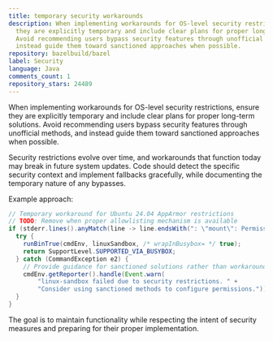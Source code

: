 ```yaml
---
title: temporary security workarounds
description: When implementing workarounds for OS-level security restrictions, ensure
  they are explicitly temporary and include clear plans for proper long-term solutions.
  Avoid recommending users bypass security features through unofficial methods, and
  instead guide them toward sanctioned approaches when possible.
repository: bazelbuild/bazel
label: Security
language: Java
comments_count: 1
repository_stars: 24489
---
```


When implementing workarounds for OS-level security restrictions, ensure they are explicitly temporary and include clear plans for proper long-term solutions. Avoid recommending users bypass security features through unofficial methods, and instead guide them toward sanctioned approaches when possible.

Security restrictions evolve over time, and workarounds that function today may break in future system updates. Code should detect the specific security context and implement fallbacks gracefully, while documenting the temporary nature of any bypasses.

Example approach:
```java
// Temporary workaround for Ubuntu 24.04 AppArmor restrictions
// TODO: Remove when proper allowlisting mechanism is available
if (stderr.lines().anyMatch(line -> line.endsWith(": \"mount\": Permission denied"))) {
  try {
    runBinTrue(cmdEnv, linuxSandbox, /* wrapInBusybox= */ true);
    return SupportLevel.SUPPORTED_VIA_BUSYBOX;
  } catch (CommandException e2) {
    // Provide guidance for sanctioned solutions rather than workarounds
    cmdEnv.getReporter().handle(Event.warn(
        "linux-sandbox failed due to security restrictions. " +
        "Consider using sanctioned methods to configure permissions."));
  }
}
```

The goal is to maintain functionality while respecting the intent of security measures and preparing for their proper implementation.